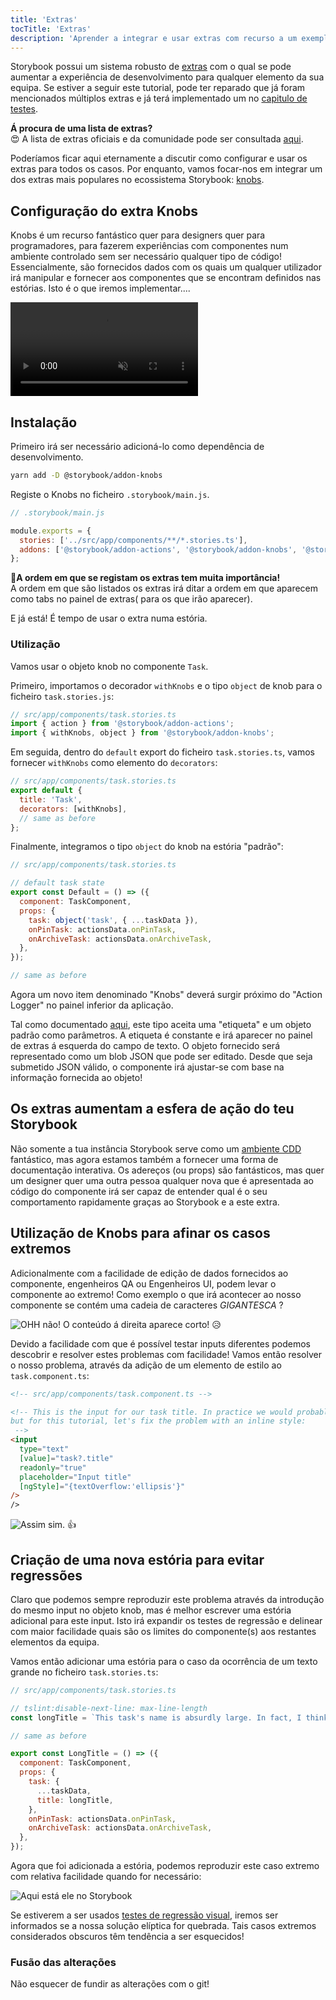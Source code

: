 ```yaml
---
title: 'Extras'
tocTitle: 'Extras'
description: 'Aprender a integrar e usar extras com recurso a um exemplo popular'
---
```


Storybook possui um sistema robusto de [extras](https://storybook.js.org/docs/angular/configure/storybook-addons) com o qual se pode aumentar a experiência de desenvolvimento para qualquer elemento da sua equipa. Se estiver a seguir este tutorial, pode ter reparado que já foram mencionados múltiplos extras e já terá implementado um no [capitulo de testes](/intro-to-storybook/angular/pt/test/).

<div class="aside">
    <strong>Á procura de uma lista de extras?</strong>
    <br/>
    😍 A lista de extras oficiais e da comunidade pode ser consultada <a href="https://storybook.js.org/addons">aqui</a>.
</div>

Poderíamos ficar aqui eternamente a discutir como configurar e usar os extras para todos os casos. Por enquanto, vamos focar-nos em integrar um dos extras mais populares no ecossistema Storybook: [knobs](https://github.com/storybooks/storybook/tree/master/addons/knobs).

## Configuração do extra Knobs

Knobs é um recurso fantástico quer para designers quer para programadores, para fazerem experiências com componentes num ambiente controlado sem ser necessário qualquer tipo de código! Essencialmente, são fornecidos dados com os quais um qualquer utilizador irá manipular e fornecer aos componentes que se encontram definidos nas estórias. Isto é o que iremos implementar....

<video autoPlay muted playsInline loop>
  <source
    src="/intro-to-storybook/addon-knobs-demo.mp4"
    type="video/mp4"
  />
</video>

## Instalação

Primeiro irá ser necessário adicioná-lo como dependência de desenvolvimento.

```bash
yarn add -D @storybook/addon-knobs
```

Registe o Knobs no ficheiro `.storybook/main.js`.

```javascript
// .storybook/main.js

module.exports = {
  stories: ['../src/app/components/**/*.stories.ts'],
  addons: ['@storybook/addon-actions', '@storybook/addon-knobs', '@storybook/addon-links'],
};
```

<div class="aside">
    <strong>📝A ordem em que se registam os extras tem muita importância!</strong>
    <br/>
    A ordem em que são listados os extras irá ditar a ordem em que aparecem como tabs no painel de extras( para os que irão aparecer).
</div>

E já está! É tempo de usar o extra numa estória.

### Utilização

Vamos usar o objeto knob no componente `Task`.

Primeiro, importamos o decorador `withKnobs` e o tipo `object` de knob para o ficheiro `task.stories.js`:

```javascript
// src/app/components/task.stories.ts
import { action } from '@storybook/addon-actions';
import { withKnobs, object } from '@storybook/addon-knobs';
```

Em seguida, dentro do `default` export do ficheiro `task.stories.ts`, vamos fornecer `withKnobs` como elemento do `decorators`:

```javascript
// src/app/components/task.stories.ts
export default {
  title: 'Task',
  decorators: [withKnobs],
  // same as before
};
```

Finalmente, integramos o tipo `object` do knob na estória "padrão":

```javascript
// src/app/components/task.stories.ts

// default task state
export const Default = () => ({
  component: TaskComponent,
  props: {
    task: object('task', { ...taskData }),
    onPinTask: actionsData.onPinTask,
    onArchiveTask: actionsData.onArchiveTask,
  },
});

// same as before
```

Agora um novo item denominado "Knobs" deverá surgir próximo do "Action Logger" no painel inferior da aplicação.

Tal como documentado [aqui](https://github.com/storybooks/storybook/tree/master/addons/knobs#object), este tipo aceita uma "etiqueta" e um objeto padrão como parâmetros.
A etiqueta é constante e irá aparecer no painel de extras á esquerda do campo de texto. O objeto fornecido será representado como um blob JSON que pode ser editado. Desde que seja submetido JSON válido, o componente irá ajustar-se com base na informação fornecida ao objeto!

## Os extras aumentam a esfera de ação do teu Storybook

Não somente a tua instância Storybook serve como um [ambiente CDD](https://www.componentdriven.org/) fantástico, mas agora estamos também a fornecer uma forma de documentação interativa. Os adereços (ou props) são fantásticos, mas quer um designer quer uma outra pessoa qualquer nova que é apresentada ao código do componente irá ser capaz de entender qual é o seu comportamento rapidamente graças ao Storybook e a este extra.

## Utilização de Knobs para afinar os casos extremos

Adicionalmente com a facilidade de edição de dados fornecidos ao componente, engenheiros QA ou Engenheiros UI, podem levar o componente ao extremo! Como exemplo o que irá acontecer ao nosso componente se contém uma cadeia de caracteres _GIGANTESCA_ ?

![OHH não! O conteúdo á direita aparece corto!](/intro-to-storybook/addon-knobs-demo-edge-case.png) 😥

Devido a facilidade com que é possível testar inputs diferentes podemos descobrir e resolver estes problemas com facilidade! Vamos então resolver o nosso problema, através da adição de um elemento de estilo ao `task.component.ts`:

```html
<!-- src/app/components/task.component.ts -->

<!-- This is the input for our task title. In practice we would probably update the styles for this element
but for this tutorial, let's fix the problem with an inline style:
 -->
<input
  type="text"
  [value]="task?.title"
  readonly="true"
  placeholder="Input title"
  [ngStyle]="{textOverflow:'ellipsis'}"
/>
/>
```

![Assim sim.](/intro-to-storybook/addon-knobs-demo-edge-case-resolved.png) 👍

## Criação de uma nova estória para evitar regressões

Claro que podemos sempre reproduzir este problema através da introdução do mesmo input no objeto knob, mas é melhor escrever uma estória adicional para este input.
Isto irá expandir os testes de regressão e delinear com maior facilidade quais são os limites do componente(s) aos restantes elementos da equipa.

Vamos então adicionar uma estória para o caso da ocorrência de um texto grande no ficheiro `task.stories.ts`:

```javascript
// src/app/components/task.stories.ts

// tslint:disable-next-line: max-line-length
const longTitle = `This task's name is absurdly large. In fact, I think if I keep going I might end up with content overflow. What will happen? The star that represents a pinned task could have text overlapping. The text could cut-off abruptly when it reaches the star. I hope not!`;

// same as before

export const LongTitle = () => ({
  component: TaskComponent,
  props: {
    task: {
      ...taskData,
      title: longTitle,
    },
    onPinTask: actionsData.onPinTask,
    onArchiveTask: actionsData.onArchiveTask,
  },
});
```

Agora que foi adicionada a estória, podemos reproduzir este caso extremo com relativa facilidade quando for necessário:

![Aqui está ele no Storybook](/intro-to-storybook/addon-knobs-demo-edge-case-in-storybook.png)

Se estiverem a ser usados [testes de regressão visual](/intro-to-storybook/angular/pt/test/), iremos ser informados se a nossa solução elíptica for quebrada.
Tais casos extremos considerados obscuros têm tendência a ser esquecidos!

### Fusão das alterações

Não esquecer de fundir as alterações com o git!
